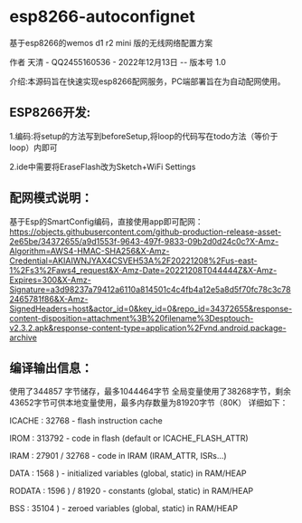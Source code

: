 # esp8266-autoconfignet
基于esp8266的wemos d1 r2 mini 版的无线网络配置方案

作者 天清 - QQ2455160536 - 2022年12月13日  --  版本号 1.0

介绍:本源码旨在快速实现esp8266配网服务，PC端部署旨在为自动配网使用。


ESP8266开发:
------------------------------
1.编码:将setup的方法写到beforeSetup,将loop的代码写在todo方法（等价于loop）内即可

2.ide中需要将EraseFlash改为Sketch+WiFi Settings



配网模式说明：
------------------------------
基于Esp的SmartConfig编码，直接使用app即可配网：https://objects.githubusercontent.com/github-production-release-asset-2e65be/34372655/a9d1553f-9643-497f-9833-09b2d0d24c0c?X-Amz-Algorithm=AWS4-HMAC-SHA256&X-Amz-Credential=AKIAIWNJYAX4CSVEH53A%2F20221208%2Fus-east-1%2Fs3%2Faws4_request&X-Amz-Date=20221208T044444Z&X-Amz-Expires=300&X-Amz-Signature=a3d98237a79412a6110a814501c4c4fb4a12e5a8d5f70fc78c3c782465781f86&X-Amz-SignedHeaders=host&actor_id=0&key_id=0&repo_id=34372655&response-content-disposition=attachment%3B%20filename%3Desptouch-v2.3.2.apk&response-content-type=application%2Fvnd.android.package-archive


编译输出信息：
------------------------------
使用了344857 字节储存，最多1044464字节
全局变量使用了38268字节，剩余43652字节可供本地变量使用，最多内存数量为81920字节（80K）
详细如下：

ICACHE : 32768           - flash instruction cache 

IROM   : 313792          - code in flash         (default or ICACHE_FLASH_ATTR) 

IRAM   : 27901   / 32768 - code in IRAM          (IRAM_ATTR, ISRs...) 

DATA   : 1568  )         - initialized variables (global, static) in RAM/HEAP 

RODATA : 1596  ) / 81920 - constants             (global, static) in RAM/HEAP 

BSS    : 35104 )         - zeroed variables      (global, static) in RAM/HEAP 
